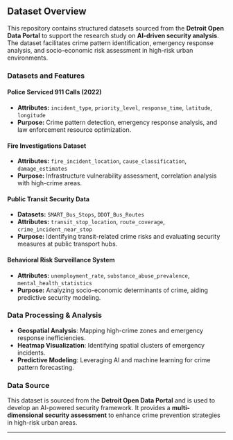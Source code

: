 ## Dataset Overview

This repository contains structured datasets sourced from the **Detroit Open Data Portal** to support the research study on **AI-driven security analysis**. The dataset facilitates crime pattern identification, emergency response analysis, and socio-economic risk assessment in high-risk urban environments.

### Datasets and Features

#### Police Serviced 911 Calls (2022)
- **Attributes:** `incident_type`, `priority_level`, `response_time`, `latitude`, `longitude`
- **Purpose:** Crime pattern detection, emergency response analysis, and law enforcement resource optimization.

#### Fire Investigations Dataset
- **Attributes:** `fire_incident_location`, `cause_classification`, `damage_estimates`
- **Purpose:** Infrastructure vulnerability assessment, correlation analysis with high-crime areas.

#### Public Transit Security Data
- **Datasets:** `SMART_Bus_Stops`, `DDOT_Bus_Routes`
- **Attributes:** `transit_stop_location`, `route_coverage`, `crime_incident_near_stop`
- **Purpose:** Identifying transit-related crime risks and evaluating security measures at public transport hubs.

#### Behavioral Risk Surveillance System
- **Attributes:** `unemployment_rate`, `substance_abuse_prevalence`, `mental_health_statistics`
- **Purpose:** Analyzing socio-economic determinants of crime, aiding predictive security modeling.

### Data Processing & Analysis
-  **Geospatial Analysis**: Mapping high-crime zones and emergency response inefficiencies.
-  **Heatmap Visualization**: Identifying spatial clusters of emergency incidents.
-  **Predictive Modeling**: Leveraging AI and machine learning for crime pattern forecasting.

### Data Source
This dataset is sourced from the **Detroit Open Data Portal** and is used to develop an AI-powered security framework. It provides a **multi-dimensional security assessment** to enhance crime prevention strategies in high-risk urban areas.

---
